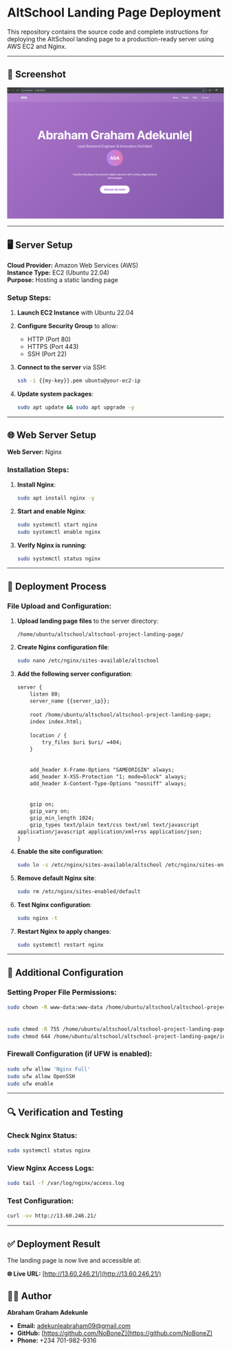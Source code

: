 # AltSchool Landing Page Deployment

This repository contains the source code and complete instructions for deploying the AltSchool landing page to a production-ready server using AWS EC2 and Nginx.

---


## 📸 Screenshot

![Landing Page Screenshot](./screenshot.png)

---


## 🖥️ Server Setup

**Cloud Provider:** Amazon Web Services (AWS)  
**Instance Type:** EC2 (Ubuntu 22.04)  
**Purpose:** Hosting a static landing page

### Setup Steps:

1. **Launch EC2 Instance** with Ubuntu 22.04
2. **Configure Security Group** to allow:
   - HTTP (Port 80)
   - HTTPS (Port 443)
   - SSH (Port 22)

3. **Connect to the server** via SSH:
   ```bash
   ssh -i {{my-key}}.pem ubuntu@your-ec2-ip
   ```

4. **Update system packages**:
   ```bash
   sudo apt update && sudo apt upgrade -y
   ```

---

## 🌐 Web Server Setup

**Web Server:** Nginx

### Installation Steps:

1. **Install Nginx**:
   ```bash
   sudo apt install nginx -y
   ```

2. **Start and enable Nginx**:
   ```bash
   sudo systemctl start nginx
   sudo systemctl enable nginx
   ```

3. **Verify Nginx is running**:
   ```bash
   sudo systemctl status nginx
   ```

---

## 🚀 Deployment Process

### File Upload and Configuration:

1. **Upload landing page files** to the server directory:
   ```
   /home/ubuntu/altschool/altschool-project-landing-page/
   ```

2. **Create Nginx configuration file**:
   ```bash
   sudo nano /etc/nginx/sites-available/altschool
   ```

3. **Add the following server configuration**:
   ```nginx
   server {
       listen 80;
       server_name {{server_ip}};

       root /home/ubuntu/altschool/altschool-project-landing-page;
       index index.html;

       location / {
           try_files $uri $uri/ =404;
       }

       
       add_header X-Frame-Options "SAMEORIGIN" always;
       add_header X-XSS-Protection "1; mode=block" always;
       add_header X-Content-Type-Options "nosniff" always;

   
       gzip on;
       gzip_vary on;
       gzip_min_length 1024;
       gzip_types text/plain text/css text/xml text/javascript application/javascript application/xml+rss application/json;
   }
   ```

4. **Enable the site configuration**:
   ```bash
   sudo ln -s /etc/nginx/sites-available/altschool /etc/nginx/sites-enabled/
   ```

5. **Remove default Nginx site**:
   ```bash
   sudo rm /etc/nginx/sites-enabled/default
   ```

6. **Test Nginx configuration**:
   ```bash
   sudo nginx -t
   ```

7. **Restart Nginx to apply changes**:
   ```bash
   sudo systemctl restart nginx
   ```

---

## 🔧 Additional Configuration

### Setting Proper File Permissions:
```bash
sudo chown -R www-data:www-data /home/ubuntu/altschool/altschool-project-landing-page/


sudo chmod -R 755 /home/ubuntu/altschool/altschool-project-landing-page/
sudo chmod 644 /home/ubuntu/altschool/altschool-project-landing-page/index.html
```

### Firewall Configuration (if UFW is enabled):
```bash
sudo ufw allow 'Nginx Full'
sudo ufw allow OpenSSH
sudo ufw enable
```

---

## 🔍 Verification and Testing

### Check Nginx Status:
```bash
sudo systemctl status nginx
```

### View Nginx Access Logs:
```bash
sudo tail -f /var/log/nginx/access.log
```

### Test Configuration:
```bash
curl -vv http://13.60.246.21/
```

---

## ✅ Deployment Result

The landing page is now live and accessible at:

**🌐 Live URL:** [http://13.60.246.21/](http://13.60.246.21/)








## 👨‍💻 Author

**Abraham Graham Adekunle**  
- **Email:** adekunleabraham09@gmail.com
- **GitHub:** [https://github.com/NoBoneZ](https://github.com/NoBoneZ)
- **Phone:** +234 701-982-9316



